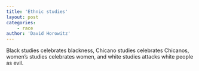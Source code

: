 ```yaml
---
title: 'Ethnic studies'
layout: post
categories:
    - race
author: 'David Horowitz'
---
```


Black studies celebrates blackness, Chicano studies celebrates Chicanos, women’s studies celebrates women, and white studies attacks white people as evil.